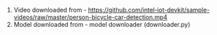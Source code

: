 1. Video downloaded from - https://github.com/intel-iot-devkit/sample-videos/raw/master/person-bicycle-car-detection.mp4
2. Model downloaded from - model downloader (downloader.py)